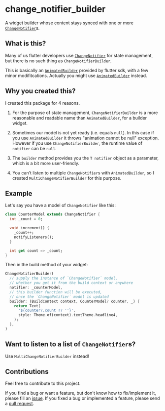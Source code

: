 # change_notifier_builder

A widget builder whose content stays synced with one or more [`ChangeNotifier`](https://api.flutter.dev/flutter/foundation/ChangeNotifier-class.html)s.

## What is this?

Many of us flutter developers use [`ChangeNotifier`](https://api.flutter.dev/flutter/foundation/ChangeNotifier-class.html) for state management, but there is no such thing as `ChangeNotifierBuilder`.

This is basically an [`AnimatedBuilder`](https://api.flutter.dev/flutter/widgets/AnimatedBuilder-class.html) provided by flutter sdk, with a few minor modifitcations. Actually you might use [`AnimatedBuilder`](https://api.flutter.dev/flutter/widgets/AnimatedBuilder-class.html) instead.

## Why you created this?

I created this package for 4 reasons.

1. For the purpose of state management, `ChangeNotifierBuilder` is a more reasonable and readable name than `AnimatedBuilder`, for a builder widget.

2. Sometimes our model is not yet ready (i.e. equals `null`). In this case if you use `AnimatedBuilder` it throws "animation cannot be null" exception. However if you use `ChangeNotifierBuilder`, the runtime value of `notifier` can be `null`.

3. The `builder` method provides you the `T notifier` object as a parameter, which is a bit more user-friendly.

4. You can’t listen to multiple `ChangeNotifier`s with `AnimatedBuilder`, so I created `MultiChangeNotifierBuilder` for this purpose.

## Example

Let's say you have a model of `ChangeNotifier` like this:

```dart
class CounterModel extends ChangeNotifier {
  int _count = 0;

  void increment() {
    _count++;
    notifyListeners();
  }

  int get count => _count;
}
```

Then in the build method of your widget:

```dart
ChangeNotifierBuilder(
  // supply the instance of `ChangeNotifier` model,
  // whether you get it from the build context or anywhere
  notifier: _counterModel,
  // this builder function will be executed,
  // once the `ChangeNotifier` model is updated
  builder: (BuildContext context, CounterModel? counter, _) {
    return Text(
      '${counter?.count ?? ''}',
      style: Theme.of(context).textTheme.headline4,
    );
  },
)
```

## Want to listen to a list of `ChangeNotifier`s?

Use `MultiChangeNotifierBuilder` instead!

## Contributions

Feel free to contribute to this project.

If you find a bug or want a feature, but don't know how to fix/implement it, please fill an [issue](https://github.com/crizant/change_notifier_builder/issues).
If you fixed a bug or implemented a feature, please send a [pull request](https://github.com/crizant/change_notifier_builder/pulls).
